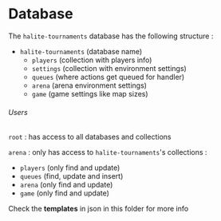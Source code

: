 # Database

The `halite-tournaments` database has the following structure :

- `halite-tournaments` (database name)
  - `players` (collection with players info)
  - `settings` (collection with environment settings)
  - `queues` (where actions get queued for handler)
  - `arena` (arena environment settings)
  - `game` (game settings like map sizes)

###### Users

`root` : has access to all databases and collections

`arena` : only has access to `halite-tournaments`'s collections :
- `players` (only find and update)
- `queues` (find, update and insert)
- `arena` (only find and update)
- `game` (only find and update)

Check the **templates** in json in this folder for more info
